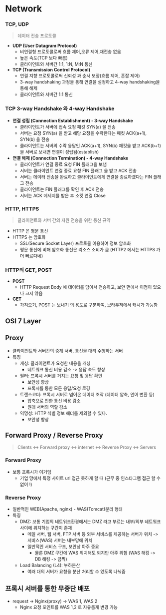 # Network

### TCP, UDP
> 데이터 전송 프로토콜

- **UDP (User Datagram Protocol)**
    - 비연결형 프로토콜로써 흐름 제어,오류 제어,재전송 없음
    - 높은 속도(TCP 보다 빠름)
    - 클라이언트와 서버간 1:1, 1:N, M:N 통신
- **TCP (Transmission Control Protocol)**
    - 연결 지향 프로토콜로써 신뢰성 과 순서 보장(흐름 제어, 혼잡 제어)
    - 3-way handshaking 과정을 통해 연결을 설정하고 4-way handshaking을 통해 해제
    - 클라이언트와 서버간 1:1 통신

### TCP 3-way Handshake 와 4-way Handshake

- **연결 성립 (Connection Establishment) - 3-way Handshake**
    - 클라이언트가 서버에 접속 요청 패킷 SYN(a) 을 전송
    - 서버는 요청 SYN(a) 을 받고 해당 요청을 수락한다는 패킷 ACK(a+1), SYN(b) 을 전송
    - 클라이언트는 서버의 수락 응답인 ACK(a+1), SYN(b) 패킷을 받고 ACK(b+1) 을 서버로 보내면 연결이 성립됨(establish)
- **연결 해제 (Connection Termination) - 4-way Handshake**
    - 클라이언트가 연결 종료 요청 FIN 플래그을 보냄
    - 서버는 클라이언트 연결 종료 요청 FIN 플래그 을 받고 ACK 전송
    - 서버는 데이터 전송을 완료하고 클라이언트에게 연결을 종료하겠다는 FIN 플래그 전송
    - 클라이언트는 FIN 플래그를 확인 후 ACK 전송
    - 서버는 ACK 메세지를 받은 후 소켓 연결 Close

### HTTP, HTTPS
> 클라이언트와 서버 간의 자원 전송을 위한 통신 규약

- HTTP 은 평문 통신
- HTTPS 는 암호화
  - SSL(Secure Socket Layer) 프로토콜 이용하여 정보 암호화
  - 평문 통신에 비해 암호화 통신은 리소스 소비가 큼 (HTTP2 에서는 HTTPS 가 더 빠르다네)

### HTTP의 GET, POST

- **POST**
    - HTTP Request Body 에 데이터를 담아서 전송하고, 보안 면에서 이점이 있으나 크지 않음
- **GET**
    - 가져오기, POST 는 보내기 의 용도로 구분하여, 브라우저에서 캐시가 가능함

## OSI 7 Layer


## Proxy
- 클라이언트와 서버간의 중계 서버, 통신을 대리 수행하는 서버
- 특징
    - 캐싱: 클라이언트가 요청한 내용을 캐싱
        - 네트워크 통신 비용 감소 -> 응답 속도 향상
    - 필터: 프록시 서버를 거치는 요청 및 응답 확인
        - 보안성 향상
        - 프록시를 통한 모든 응답/요청 로깅
    - 트랜스코더: 프록시 서버로 넘어온 데이터 조작 (데이터 압축, 언어 변환 등)
        - 압축으로 인한 통신 비용 감소
        - 원래 서버의 역할 감소
    - 익명성: HTTP 식별 정보 헤더를 제외할 수 있다.
        - 보안성 향상

## Forward Proxy / Reverse Proxy
> Clients <-> Forward proxy <-> internet <-> Reverse Proxy <-> Servers
### Forward Proxy
- 보통 프록시가 이거임
    - 기업 망에서 특정 사이트 url 접근 못하게 할 때 (근무 중 인스타그램 접근 할 수 없어 !)

### Reverse Proxy
- 일반적인 WEB(Apache, nginx) - WAS(Tomcat)분리 형태
- 특징
    - DMZ: 보통 기업의 네트워크환경에서는 DMZ 라고 부르는 내부/외부 네트워크 사이에 위치하는 구간이 존재
        - 메일 서버, 웹 서버, FTP 서버 등 외부 서비스를 제공하는 서버가 위치 -> 서비스(WAS) 서버는 내부망에 위치
        - 일반적인 서비스 구조, 보안상 아주 중요
            - 물론 DMZ 구간에 WAS 위치해도 되지만 아주 위험 (WAS 해킹 -> DB 해킹 -> 끔찍)
    - Load Balancing (L4): 부하분산
        - 여러 대의 서버가 요청을 분산 처리할 수 있도록 나눠줌

## 프록시 서버를 통한 무중단 배포
- request -> Nginx(proxy) -> WAS 1, WAS 2
    - Nginx 요청 포인트를 WAS 1,2 로 자유롭게 변경 가능

